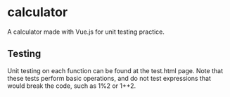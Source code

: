# calculator
A calculator made with Vue.js for unit testing practice.
## Testing
Unit testing on each function can be found at the test.html page.
Note that these tests perform basic operations,
and do not test expressions that would break the code,
such as 1%2 or 1++2.